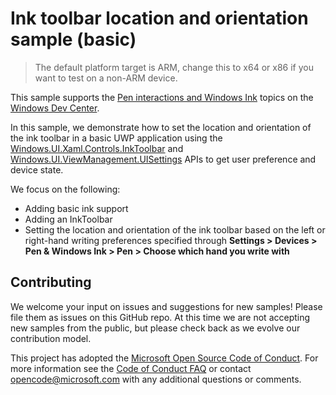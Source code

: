 <!--
category: CustomUserInteractions Inking
-->

# Ink toolbar location and orientation sample (basic)

> The default platform target is ARM, change this to x64 or x86 if you want to test on a non-ARM device.

This sample supports the [Pen interactions and Windows Ink](https://docs.microsoft.com/en-us/windows/uwp/input-and-devices/pen-and-stylus-interactions) topics on the [Windows Dev Center](https://developer.microsoft.com/en-us/windows).

In this sample, we demonstrate how to set the location and orientation of the ink toolbar in a basic UWP application using the [Windows.UI.Xaml.Controls.InkToolbar](https://docs.microsoft.com/uwp/api/windows.ui.xaml.controls.inktoolbar) and [Windows.UI.ViewManagement.UISettings](https://docs.microsoft.com/uwp/api/windows.ui.viewmanagement.uisettings) APIs to get user preference and device state. 

We focus on the following:
* Adding basic ink support
* Adding an InkToolbar
* Setting the location and orientation of the ink toolbar based on the left or right-hand writing preferences specified through **Settings > Devices > Pen & Windows Ink > Pen > Choose which hand you write with**

## Contributing

We welcome your input on issues and suggestions for new samples! Please file them as issues on this GitHub repo.  At this time we are not accepting new samples from the public, but please check back as we evolve our contribution model.

This project has adopted the [Microsoft Open Source Code of Conduct](https://opensource.microsoft.com/codeofconduct/). For more information see the [Code of Conduct FAQ](https://opensource.microsoft.com/codeofconduct/faq/) or contact [opencode@microsoft.com](mailto:opencode@microsoft.com) with any additional questions or comments.

